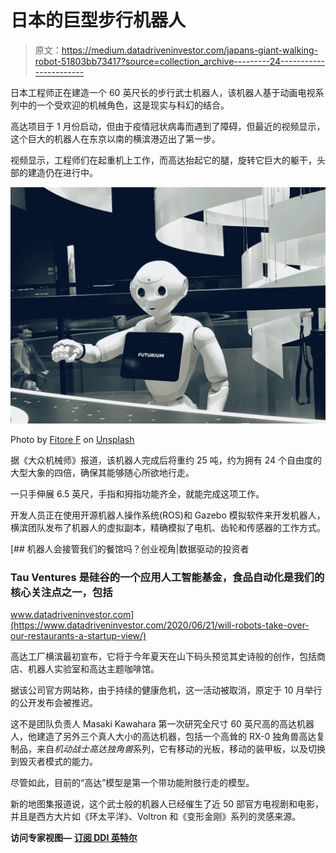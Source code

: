 # 日本的巨型步行机器人

> 原文：<https://medium.datadriveninvestor.com/japans-giant-walking-robot-51803bb73417?source=collection_archive---------24----------------------->

日本工程师正在建造一个 60 英尺长的步行武士机器人，该机器人基于动画电视系列中的一个受欢迎的机械角色，这是现实与科幻的结合。

高达项目于 1 月份启动，但由于疫情冠状病毒而遇到了障碍，但最近的视频显示，这个巨大的机器人在东京以南的横滨港迈出了第一步。

视频显示，工程师们在起重机上工作，而高达抬起它的腿，旋转它巨大的躯干，头部的建造仍在进行中。

![](img/801d36d79f88491d2ef2dfce7034d073.png)

Photo by [Fitore F](https://unsplash.com/@daseine?utm_source=medium&utm_medium=referral) on [Unsplash](https://unsplash.com?utm_source=medium&utm_medium=referral)

据《大众机械师》报道，该机器人完成后将重约 25 吨，约为拥有 24 个自由度的大型大象的四倍，确保其能够随心所欲地行走。

一只手伸展 6.5 英尺，手指和拇指功能齐全，就能完成这项工作。

开发人员正在使用开源机器人操作系统(ROS)和 Gazebo 模拟软件来开发机器人，横滨团队发布了机器人的虚拟副本，精确模拟了电机、齿轮和传感器的工作方式。

[](https://www.datadriveninvestor.com/2020/06/21/will-robots-take-over-our-restaurants-a-startup-view/) [## 机器人会接管我们的餐馆吗？创业视角|数据驱动的投资者

### Tau Ventures 是硅谷的一个应用人工智能基金，食品自动化是我们的核心关注点之一，包括

www.datadriveninvestor.com](https://www.datadriveninvestor.com/2020/06/21/will-robots-take-over-our-restaurants-a-startup-view/) 

高达工厂横滨最初宣布，它将于今年夏天在山下码头预览其史诗般的创作，包括商店、机器人实验室和高达主题咖啡馆。

据该公司官方网站称，由于持续的健康危机，这一活动被取消，原定于 10 月举行的公开发布会被推迟。

这不是团队负责人 Masaki Kawahara 第一次研究全尺寸 60 英尺高的高达机器人，他建造了另外三个真人大小的高达机器，包括一个高耸的 RX-0 独角兽高达复制品，来自*机动战士高达独角兽*系列，它有移动的光板，移动的装甲板，以及切换到毁灭者模式的能力。

尽管如此，目前的“高达”模型是第一个带功能附肢行走的模型。

新的地图集报道说，这个武士般的机器人已经催生了近 50 部官方电视剧和电影，并且是西方大片如《环太平洋》、Voltron 和《变形金刚》系列的灵感来源。

**访问专家视图—** [**订阅 DDI 英特尔**](https://datadriveninvestor.com/ddi-intel)